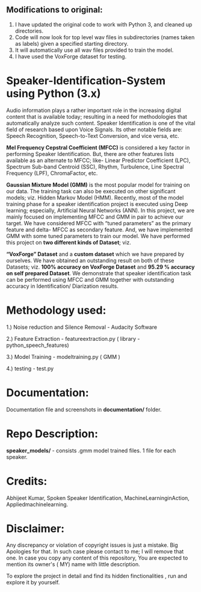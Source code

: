 ## Modifications to original:
1. I have updated the original code to work with Python 3, and cleaned up directories.
2. Code will now look for top level wav files in subdirectories (names taken as labels) given a specified starting directory.
3. It will automatically use all wav files provided to train the model.
4. I have used the VoxForge dataset for testing.

# Speaker-Identification-System using Python (3.x)
Audio information plays a rather important role in the increasing digital content that is available today; resulting in a need for methodologies that automatically analyze such content. Speaker Identification is one of the vital field of research based upon Voice Signals. Its other notable fields are: Speech Recognition, Speech-to-Text Conversion, and vice versa, etc. 

**Mel Frequency Cepstral Coefficient (MFCC)** is considered a key factor in performing Speaker Identification. But, there are other features lists available as an alternate to MFCC; like- Linear Predictor Coefficient (LPC), Spectrum Sub-band Centroid (SSC), Rhythm, Turbulence, Line Spectral Frequency (LPF), ChromaFactor, etc. 

**Gaussian Mixture Model (GMM)** is the most popular model for training on our data. The training task can also be executed on other significant models; viz. Hidden Markov Model (HMM). Recently, most of the model training phase for a speaker identification project is executed using Deep learning; especially, Artificial Neural Networks (ANN). In this project, we are mainly focused on implementing MFCC and GMM in pair to achieve our target.
We have considered MFCC with “tuned parameters” as the primary feature and delta- MFCC as secondary feature. And, we have implemented GMM with some tuned parameters to train our model. We have performed this project on **two different kinds of Dataset**; viz. 

**“VoxForge” Dataset** and a **custom dataset** which we have prepared by ourselves. We have obtained an outstanding result on both of these Datasets; viz. **100% accuracy on VoxForge Dataset** and **95.29 % accuracy on self prepared Dataset**. We demonstrate that speaker identification task can be performed using MFCC and GMM together with outstanding accuracy in Identification/ Diarization results.

# Methodology used:
1.) Noise reduction and Silence Removal - Audacity Software

2.) Feature Extraction - featureextraction.py ( library - python_speech_features)

3.) Model Training - modeltraining.py ( GMM )

4.) testing - test.py


# Documentation:
Documentation file and screenshots in **documentation/** folder.

# Repo Description:
**speaker_models/** - consists .gmm model trained files. 1 file for each speaker.

# Credits:
Abhijeet Kumar, Spoken Speaker Identification, MachineLearninginAction, Appliedmachinelearning.

# Disclaimer:
Any discrepancy or violation of copyright issues is just a mistake. Big Apologies for that. In such case please contact to me; I will remove that one. In case you copy any content of this repository, You are expected to mention its owner's ( MY) name with little description. 

To explore the project in detail and find its hidden finctionalities , run and explore it by yourself.
